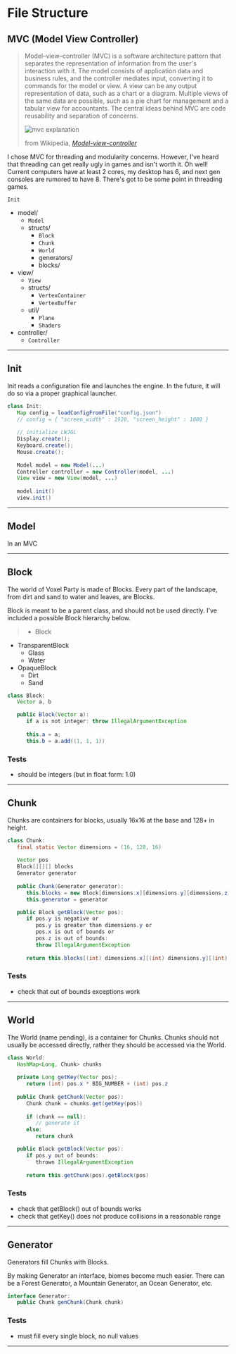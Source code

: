 # File Structure

## MVC (Model View Controller)

> Model–view–controller (MVC) is a software architecture pattern that separates the representation of information from the user's interaction with it.
> The model consists of application data and business rules, and the controller mediates input, converting it to commands for the model or view.
> A view can be any output representation of data, such as a chart or a diagram.
> Multiple views of the same data are possible, such as a pie chart for management and a tabular view for accountants.
> The central ideas behind MVC are code reusability and separation of concerns.
>
> ![mvc explanation](http://upload.wikimedia.org/wikipedia/commons/f/fd/MVC-Process.png)
> 
> from Wikipedia, [*Model-view-controller*](http://en.wikipedia.org/wiki/Model%E2%80%93view%E2%80%93controller)

I chose MVC for threading and modularity concerns.
However, I've heard that threading can get really ugly in games and isn't worth it.
Oh well! Current computers have at least 2 cores, my desktop has 6, and next gen consoles are rumored to have 8.
There's got to be some point in threading games.

`Init`

* model/
    * `Model` 
    * structs/
        * `Block`
        * `Chunk`
        * `World`
        * generators/
        * blocks/
* view/
    * `View`
    * structs/
        * `VertexContainer`
        * `VertexBuffer`
    * util/
        * `Plane`
        * `Shaders`
* controller/
    * `Controller` 

---

## Init
Init reads a configuration file and launches the engine. In the future, it will do so via a proper graphical launcher.

```java
class Init:
   Map config = loadConfigFromFile("config.json")
   // config = { "screen_width" : 1920, "screen_height" : 1080 }
   
   // initialize LWJGL
   Display.create();
   Keyboard.create();
   Mouse.create();
   
   Model model = new Model(...)
   Controller controller = new Controller(model, ...)
   View view = new View(model, ...)
   
   model.init()
   view.init()
```

---

## Model
In an MVC

---

## Block
The world of Voxel Party is made of Blocks. Every part of the landscape, from dirt and sand to water and leaves, are Blocks.

Block is meant to be a parent class, and should not be used directly. I've included a possible Block hierarchy below.

> * Block
   * TransparentBlock
      * Glass
      * Water
   * OpaqueBlock
      * Dirt
      * Sand

```java
class Block:
   Vector a, b

   public Block(Vector a):
      if a is not integer: throw IllegalArgumentException
      
      this.a = a;
      this.b = a.add((1, 1, 1))
```

### Tests
* should be integers (but in float form: 1.0)

---

## Chunk
Chunks are containers for blocks, usually 16x16 at the base and 128+ in height.

```java
class Chunk:
   final static Vector dimensions = (16, 128, 16)
   
   Vector pos
   Block[][][] blocks
   Generator generator
   
   public Chunk(Generator generator):
      this.blocks = new Block[dimensions.x][dimensions.y][dimensions.z]
      this.generator = generator

   public Block getBlock(Vector pos):
      if pos.y is negative or
         pos.y is greater than dimensions.y or
         pos.x is out of bounds or
         pos.z is out of bounds:
         throw IllegalArgumentException
      
      return this.blocks[(int) dimensions.x][(int) dimensions.y][(int) dimensions.z]

```

### Tests
* check that out of bounds exceptions work

---

## World
The World (name pending), is a container for Chunks. Chunks should not usually be accessed directly, rather they should be accessed via the World.

```java
class World:
   HashMap<Long, Chunk> chunks
   
   private Long getKey(Vector pos):
      return (int) pos.x * BIG_NUMBER + (int) pos.z
   
   public Chunk getChunk(Vector pos):
      Chunk chunk = chunks.get(getKey(pos))
      
      if (chunk == null):
         // generate it
      else:
         return chunk

   public Block getBlock(Vector pos):
      if pos.y out of bounds:
         thrown IllegalArgumentException
   
      return this.getChunk(pos).getBlock(pos)

```

### Tests
* check that getBlock() out of bounds works
* check that getKey() does not produce collisions in a reasonable range

---

## Generator
Generators fill Chunks with Blocks.

By making Generator an interface, biomes become much easier. There can be a Forest Generator, a Mountain Generator, an Ocean Generator, etc.
```java
interface Generator:
   public Chunk genChunk(Chunk chunk)

```

### Tests
* must fill every single block, no null values


---
